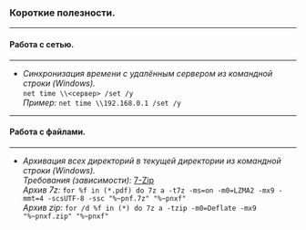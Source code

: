 ### Короткие полезности.
---  
#### Работа с сетью.  
---  
- *Синхронизация времени с удалённым сервером из командной строки (Windows).*  
```net time \\<сервер> /set /y```  
_Пример:_ ```net time \\192.168.0.1 /set /y```  
---  
#### Работа с файлами.  
---  
- *Архивация всех директорий в текущей директории из командной строки (Windows).*  
_Требования (зависимости):_ [7-Zip](https://www.7-zip.org/)  
_Архив 7z:_ ```for %f in (*.pdf) do 7z a -t7z -ms=on -m0=LZMA2 -mx9 -mmt=4 -scsUTF-8 -ssc "%~pnf.7z" "%~pnxf"```  
_Архив zip:_ ```for /d %f in (*) do 7z a -tzip -m0=Deflate -mx9 "%~pnxf.zip" "%~pnxf"```  
